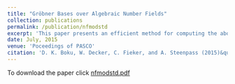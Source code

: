 ```yaml
---
title: "Gröbner Bases over Algebraic Number Fields"
collection: publications
permalink: /publication/nfmodstd
excerpt: 'This paper presents an efficient method for computing the above mentioned bases using modular algorithms over algebraic number fields.'
date: July, 2015
venue: 'Poceedings of PASCO'
citation: 'D. K. Boku, W. Decker, C. Fieker, and A. Steenpass (2015)&quot; Groebner bases over algebraic number fields.&quot;New York, NY, USA. ACM.  '
---
```

To download the paper click <a href="http://dkboku.github.io/files/nfmodstd.pdf"> nfmodstd.pdf </a>


